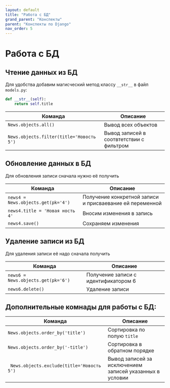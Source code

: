 ```yaml
---
layout: default
title: "Работа с БД"
grand_parent: "Конспекты"
parent: "Конспекты по Django"
nav_order: 5
---
```


# Работа с БД

## Чтение данных из БД

Для удобства добавим магисческий метод классу `__str__` в файл `models.py`:

```python
def __str__(self):
    return self.title
```

| Команда | Описание |
| --- | --- |
| `News.objects.all()` | Вывод всех объектов |
| `News.objects.filter(title='Новость 5')` | Вывод записей в соотвтетствии с фильтром |

## Обновление данных в БД

Для обновления записи сначала нужно её получить

| Команда | Описание |
| --- | --- |
| `news4 = News.objects.get(pk='4')` | Получение конкретной записи и присваевание ей переменной |
| `news4.title = 'Новая ность 4'` | Вносим изменения в запись |
| `news4.save()` | Сохраняем изменения |

## Удаление записи из БД

Для удаления записи её надо сначала получить

| Команда | Описание |
| --- | --- |
| `news6 = News.objects.get(pk='6')` | Получение записи с идентификатором 6 |
| `news6.delete()` | Удаление записи |

## Дополнительные комнады для работы с БД:

| Команда | Описание |
| --- | --- |
| `News.objects.order_by('title')` | Сортировка по полую `title` |
| `News.objects.order_by('-title')` | Сортировка в обратном порядке |
| ` News.objects.exclude(title='Новость 5')` | Вывод записей за исключением записей указанных в условии |
